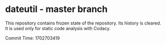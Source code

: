 # dateutil - master branch

This repository contains frozen state of the repository.
Its history is cleared. It is used only for static code
analysis with Codacy.

Commit Time: 1702703419